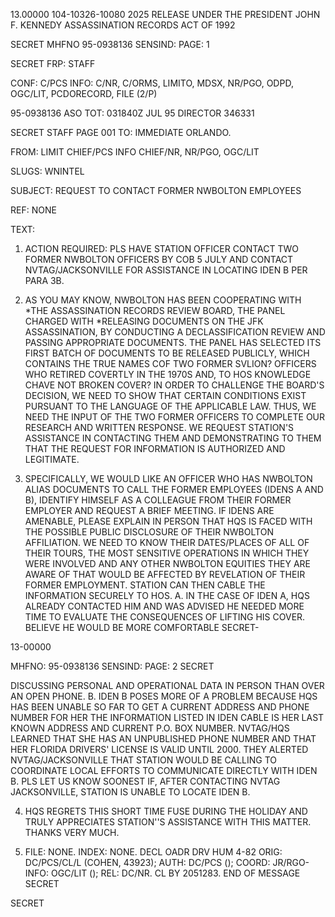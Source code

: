 13.00000
104-10326-10080
2025 RELEASE UNDER THE PRESIDENT JOHN F. KENNEDY ASSASSINATION RECORDS ACT OF 1992

SECRET
MHFNO 95-0938136 SENSIND: PAGE: 1

SECRET
FRP:
STAFF

CONF: C/PCS INFO: C/NR, C/ORMS, LIMITO, MDSX, NR/PGO, ODPD,
OGC/LIT, PCDORECORD, FILE (2/P)

95-0938136 ASO TOT: 031840Z JUL 95 DIRECTOR 346331

SECRET
STAFF
PAGE 001
TO: IMMEDIATE ORLANDO.

FROM: LIMIT CHIEF/PCS INFO CHIEF/NR, NR/PGO, OGC/LIT

SLUGS: WNINTEL

SUBJECT: REQUEST TO CONTACT FORMER NWBOLTON EMPLOYEES

REF: NONE

TEXT:

1. ACTION REQUIRED: PLS HAVE STATION OFFICER CONTACT TWO
FORMER NWBOLTON OFFICERS BY COB 5 JULY AND CONTACT
NVTAG/JACKSONVILLE FOR ASSISTANCE IN LOCATING IDEN B PER PARA 3B.
2. AS YOU MAY KNOW, NWBOLTON HAS BEEN COOPERATING WITH
*THE ASSASSINATION RECORDS REVIEW BOARD, THE PANEL CHARGED WITH
*RELEASING DOCUMENTS ON THE JFK ASSASSINATION, BY CONDUCTING A
DECLASSIFICATION REVIEW AND PASSING APPROPRIATE DOCUMENTS. THE
PANEL HAS SELECTED ITS FIRST BATCH OF DOCUMENTS TO BE RELEASED
PUBLICLY, WHICH CONTAINS THE TRUE NAMES COF TWO FORMER SVLION?
OFFICERS WHO RETIRED COVERTLY IN THE 1970S AND, TO HOS KNOWLEDGE
CHAVE NOT BROKEN COVER? IN ORDER TO CHALLENGE THE BOARD'S
DECISION, WE NEED TO SHOW THAT CERTAIN CONDITIONS EXIST PURSUANT
TO THE LANGUAGE OF THE APPLICABLE LAW. THUS, WE NEED THE INPUT
OF THE TWO FORMER OFFICERS TO COMPLETE OUR RESEARCH AND WRITTEN
RESPONSE. WE REQUEST STATION'S ASSISTANCE IN CONTACTING THEM AND
DEMONSTRATING TO THEM THAT THE REQUEST FOR INFORMATION IS
AUTHORIZED AND LEGITIMATE.

3. SPECIFICALLY, WE WOULD LIKE AN OFFICER WHO HAS
NWBOLTON ALIAS DOCUMENTS TO CALL THE FORMER EMPLOYEES (IDENS A
AND B), IDENTIFY HIMSELF AS A COLLEAGUE FROM THEIR FORMER
EMPLOYER AND REQUEST A BRIEF MEETING. IF IDENS ARE AMENABLE,
PLEASE EXPLAIN IN PERSON THAT HQS IS FACED WITH THE POSSIBLE
PUBLIC DISCLOSURE OF THEIR NWBOLTON AFFILIATION. WE NEED TO KNOW
THEIR DATES/PLACES OF ALL OF THEIR TOURS, THE MOST SENSITIVE
OPERATIONS IN WHICH THEY WERE INVOLVED AND ANY OTHER NWBOLTON
EQUITIES THEY ARE AWARE OF THAT WOULD BE AFFECTED BY REVELATION
OF THEIR FORMER EMPLOYMENT. STATION CAN THEN CABLE THE
INFORMATION SECURELY TO HOS.
A. IN THE CASE OF IDEN A, HQS ALREADY CONTACTED HIM
AND WAS ADVISED HE NEEDED MORE TIME TO EVALUATE THE CONSEQUENCES
OF LIFTING HIS COVER. BELIEVE HE WOULD BE MORE COMFORTABLE
SECRET-

13-00000

MHFNO: 95-0938136 SENSIND: PAGE: 2
SECRET

DISCUSSING PERSONAL AND OPERATIONAL DATA IN PERSON THAN OVER AN
OPEN PHONE.
B. IDEN B POSES MORE OF A PROBLEM BECAUSE HQS HAS BEEN
UNABLE SO FAR TO GET A CURRENT ADDRESS AND PHONE NUMBER FOR HER
THE INFORMATION LISTED IN IDEN CABLE IS HER LAST KNOWN ADDRESS
AND CURRENT P.O. BOX NUMBER. NVTAG/HQS LEARNED THAT SHE HAS AN
UNPUBLISHED PHONE NUMBER AND THAT HER FLORIDA DRIVERS' LICENSE IS
VALID UNTIL 2000. THEY ALERTED NVTAG/JACKSONVILLE THAT STATION
WOULD BE CALLING TO COORDINATE LOCAL EFFORTS TO COMMUNICATE
DIRECTLY WITH IDEN B. PLS LET US KNOW SOONEST IF, AFTER
CONTACTING NVTAG JACKSONVILLE, STATION IS UNABLE TO LOCATE IDEN
B.

4. HQS REGRETS THIS SHORT TIME FUSE DURING THE HOLIDAY
AND TRULY APPRECIATES STATION''S ASSISTANCE WITH THIS MATTER.
THANKS VERY MUCH.

5. FILE: NONE. INDEX: NONE. DECL OADR DRV HUM 4-82
ORIG: DC/PCS/CL/L (COHEN, 43923); AUTH: DC/PCS (); COORD:
JR/RGO-INFO: OGC/LIT (); REL: DC/NR. CL BY 2051283.
END OF MESSAGE
SECRET

SECRET
